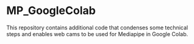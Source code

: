 # MP_GoogleColab

This repository contains additional code that condenses some technical steps and enables web cams to be used for Mediapipe in Google Colab.

